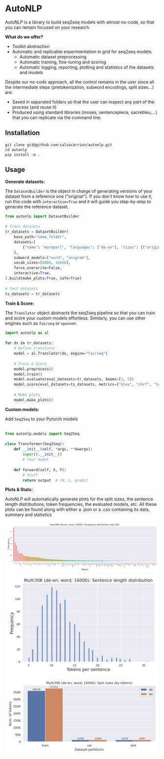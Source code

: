# AutoNLP

AutoNLP is a library to build seq2seq models with almost no-code, so that you can remain focused on your research.

**What do we offer?**
- Toolkit abstraction
- Automatic and replicable experimentation in grid for seq2seq models.
  - Automatic dataset preprocessing
  - Automatic training, fine-tuning and scoring
  - Automatic logging, reporting, plotting and statistics of the datasets and models

Despite our no-code approach, all the control remains in the user since all the intermediate steps (pretokenization, 
subword encodings, split sizes...) are:
- Saved in separated folders so that the user can inspect any part of the process (and reuse it)
- Produced using standard libraries (moses, sentencepiece, sacrebleu,...) that you can replicate via the command line.


## Installation

```
git clone git@github.com:salvacarrion/autonlp.git
cd autonlp
pip install -e .
```


## Usage

**Generate datasets:** 

The `DatasetBuilder` is the object in charge of generating versions of your dataset from a reference one ("original"). If you don't know how to use it, 
run this code with `interactive=True` and it will guide you step-by-step to generate the reference dataset.

```python
from autonlp import DatasetBuilder

# Train datasets
tr_datasets = DatasetBuilder(
    base_path="some_folder",
    datasets=[
        {"name": "europarl", "languages": ["de-en"], "sizes": [("original", None), ("100k", 100000)]},
    ],
    subword_models=["word", "unigram"],
    vocab_sizes=[8000, 16000],
    force_overwrite=False,
    interactive=True,
).build(make_plots=True, safe=True)

# Test datasets
ts_datasets = tr_datasets
```

**Train & Score:**

The `Translator` object abstracts the seq2seq pipeline so that you can train and score your custom models effortless. Similarly, 
you can use other engines such as `fairseq` or `opennmt`.

```python
import autonlp as al

for ds in tr_datasets:
    # Define translator
    model = al.Translator(ds, engine="fairseq")

    # Train & Score
    model.preprocess()
    model.train()
    model.evaluate(eval_datasets=tr_datasets, beams=[1, 5])
    model.score(eval_datasets=ts_datasets, metrics={"bleu", "chrf", "ter" "bertscore", "comet", "beer"})
    
    # Make plots
    model.make_plots()
```

**Custom models:**

Add `Seq2Seq` to your Pytorch models
```python

from autonlp.models import Seq2Seq

class Transformer(Seq2Seq):
    def __init__(self, *args, **kwargs):
        super().__init__()
        # Your model        

    def forward(self, X, Y):
        # Stuff
        return output  # (B, L, probs)
```


**Plots & Stats:**

AutoNLP will automatically generate plots for the split sizes, the sentence length distributions, 
token frequencies, the evaluated models, etc. All these plots can be found along with either a .json or a .csv 
containing its data, summary and statistics

![](images/multi30k/vocab_distr_top100__multi30k_original_de-en__word_16000.png)
![](images/multi30k/sent_distr_test_de__multi30k_original_de-en__word_16000.png)
![](images/multi30k/split_size_tok__multi30k_original_de-en__word_16000.png)
